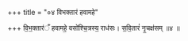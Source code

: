 +++
title = "०४ विभक्तारं हवामहे"

+++
वि॒भ॒क्तार॑ँ हवामहे॒ वसो॑श्चि॒त्रस्य॒ राध॑सः। स॒वि॒तारं॑ नृ॒चक्ष॑सम् ॥४ ॥
